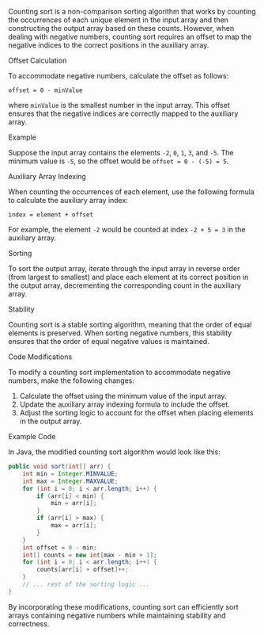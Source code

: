 Counting sort is a non-comparison sorting algorithm that works by counting the occurrences of each unique element in the input array and then constructing the output array based on these counts. However, when dealing with negative numbers, counting sort requires an offset to map the negative indices to the correct positions in the auxiliary array.

Offset Calculation

To accommodate negative numbers, calculate the offset as follows:

`offset = 0 - minValue`

where `minValue` is the smallest number in the input array. This offset ensures that the negative indices are correctly mapped to the auxiliary array.

Example

Suppose the input array contains the elements `-2`, `0`, `1`, `3`, and `-5`. The minimum value is `-5`, so the offset would be `offset = 0 - (-5) = 5`.

Auxiliary Array Indexing

When counting the occurrences of each element, use the following formula to calculate the auxiliary array index:

`index = element + offset`

For example, the element `-2` would be counted at index `-2 + 5 = 3` in the auxiliary array.

Sorting

To sort the output array, iterate through the input array in reverse order (from largest to smallest) and place each element at its correct position in the output array, decrementing the corresponding count in the auxiliary array.

Stability

Counting sort is a stable sorting algorithm, meaning that the order of equal elements is preserved. When sorting negative numbers, this stability ensures that the order of equal negative values is maintained.

Code Modifications

To modify a counting sort implementation to accommodate negative numbers, make the following changes:

1. Calculate the offset using the minimum value of the input array.
2. Update the auxiliary array indexing formula to include the offset.
3. Adjust the sorting logic to account for the offset when placing elements in the output array.

Example Code

In Java, the modified counting sort algorithm would look like this:
```java
public void sort(int[] arr) {
    int min = Integer.MINVALUE;
    int max = Integer.MAXVALUE;
    for (int i = 0; i < arr.length; i++) {
        if (arr[i] < min) {
            min = arr[i];
        }
        if (arr[i] > max) {
            max = arr[i];
        }
    }
    int offset = 0 - min;
    int[] counts = new int[max - min + 1];
    for (int i = 0; i < arr.length; i++) {
        counts[arr[i] + offset]++;
    }
    // ... rest of the sorting logic ...
}
```
By incorporating these modifications, counting sort can efficiently sort arrays containing negative numbers while maintaining stability and correctness.